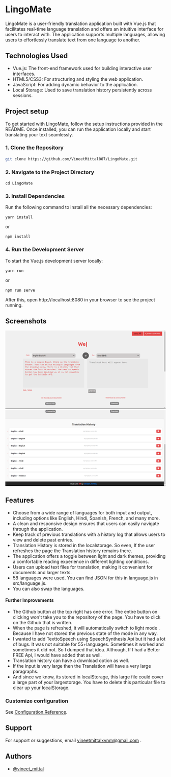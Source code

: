 # LingoMate

LingoMate is a user-friendly translation application built with Vue.js that facilitates real-time language translation and offers an intuitive interface for users to interact with. The application supports multiple languages, allowing users to effortlessly translate text from one language to another.

## Technologies Used

- Vue.js: The front-end framework used for building interactive user interfaces.
- HTML5/CSS3: For structuring and styling the web application.
- JavaScript: For adding dynamic behavior to the application.
- Local Storage: Used to save translation history persistently across sessions.

## Project setup

To get started with LingoMate, follow the setup instructions provided in the README. Once installed, you can run the application locally and start translating your text seamlessly.

### 1. Clone the Repository

```bash
git clone https://github.com/VineetMittal007/LingoMate.git

```
### 2. Navigate to the Project Directory
```
cd LingoMate
```

### 3.  Install Dependencies
Run the following command to install all the necessary dependencies:
```
yarn install
```
or 
```
npm install
```
### 4. Run the Development Server
To start the Vue.js development server locally:
```
yarn run
```
or 
```
npm run serve
```
After this, open http://localhost:8080 in your browser to see the project running.


## Screenshots

![App Screenshot](./LingoMate.png)
![App Screenshot](./Screenshot%202024-10-13%20173347.png)

## Features

- Choose from a wide range of languages for both input and output, including options like English, Hindi, Spanish, French, and many more.
-  A clean and responsive design ensures that users can easily navigate through the application.
- Keep track of previous translations with a history log that allows users to view and delete past entries.
- Translation History is stored in the localstorage. So even, If the user refreshes the page the Translation history remains there.
- The application offers a toggle between light and dark themes, providing a comfortable reading experience in different lighting conditions.
- Users can upload text files for translation, making it convenient for documents and larger texts.
- 58 languages were used. You can find JSON for this in language.js in src/language.js.
- You can also swap the languages.



#### Further Improvements
- The Github button at the top right has one error. The entire button on clicking won't take you to the repository of the page. You have to click on the Github that is written.
- When the page is refreshed, it will automatically switch to light mode . Because I have not stored the previous state of the mode in any way.
- I wanted to add TexttoSpeech using SpeechSynthesis Api but it had a lot of bugs. It was not suitable for 55+languages. Sometimes it worked and sometimes it did not. So I dumped that idea.  Although, If I had a Better FREE Api, I would have added that as well.
- Translation history can have a download option as well.
- If the input is very large then the Translation will have a very large paragraphs. 
- And since we know, its stored in localStorage, this large file could cover a large part of your largestorage. You have to delete this particular file to clear up your localStorage.


### Customize configuration
See [Configuration Reference](https://cli.vuejs.org/config/).


## Support

For support or suggestions, email vineetmittalxvnm@gmail.com  .

## Authors

- [@vineet_mittal](https://www.github.com/VineetMittal007)



